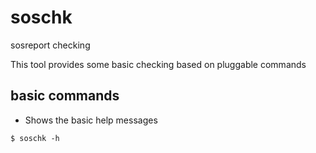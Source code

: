 # soschk
sosreport checking

This tool provides some basic checking based on pluggable commands

## basic commands

- Shows the basic help messages

~~~
$ soschk -h
~~~
